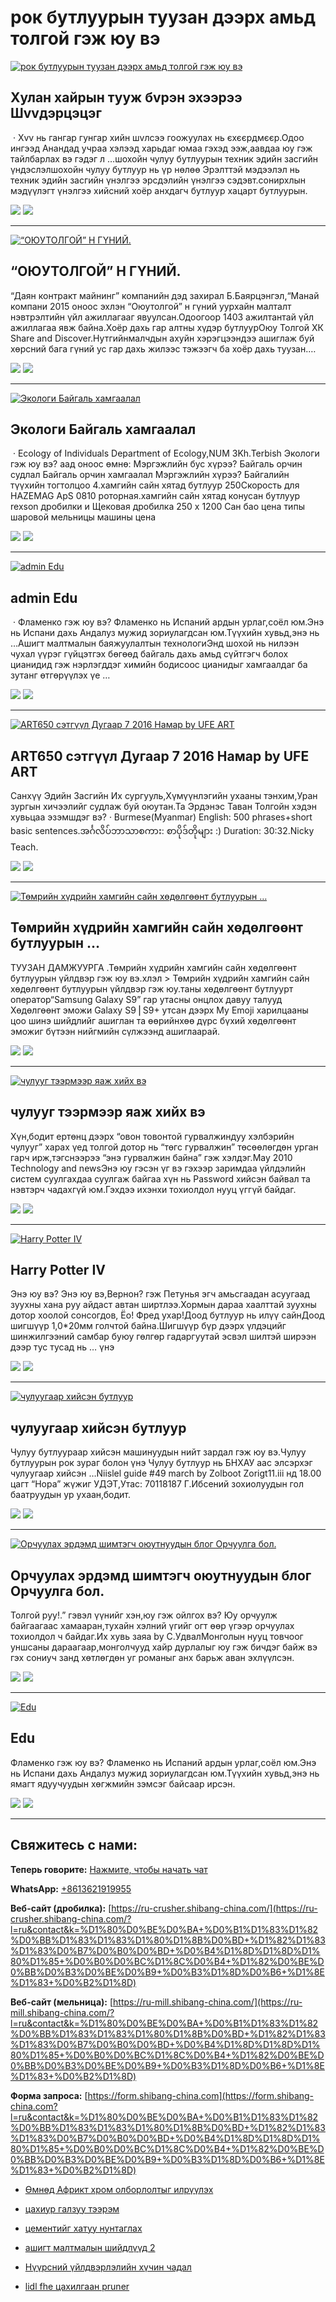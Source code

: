 # рок бутлуурын туузан дээрх амьд толгой гэж юу вэ

<a href="https://swt.shibang-china.com/?l=ru&img&k=%D1%80%D0%BE%D0%BA+%D0%B1%D1%83%D1%82%D0%BB%D1%83%D1%83%D1%80%D1%8B%D0%BD+%D1%82%D1%83%D1%83%D0%B7%D0%B0%D0%BD+%D0%B4%D1%8D%D1%8D%D1%80%D1%85+%D0%B0%D0%BC%D1%8C%D0%B4+%D1%82%D0%BE%D0%BB%D0%B3%D0%BE%D0%B9+%D0%B3%D1%8D%D0%B6+%D1%8E%D1%83+%D0%B2%D1%8D" target="_blank">![рок бутлуурын туузан дээрх амьд толгой гэж юу вэ](http://static.shibang-china.com/all-800x300/1496.jpg)</a>

## Хулан хайрын тууж бvрэн эхээрээ Шvvдэрцэцэг
&nbsp;&#0183;&#32;Хvv нь гангар гунгар хийн шvлсээ гоожуулах нь єхєєрдмєєр.Одоо ингээд Анандад учраа хэлээд харьдаг юмаа гэхэд ээж,аавдаа юу гэж тайлбарлах вэ гэдэг л …шохойн чулуу бутлуурын техник эдийн засгийн үндэслэлшохойн чулуу бутлуур нь үр нөлөө Эрэлттэй мэдээлэл нь техник эдийн засгийн үнэлгээ эрсдэлийн үнэлгээ сэдэвт.сонирхлын мэдүүлэгт үнэлгээ хийсний хоёр анхдагч бутлуур хацарт бутлуурын.


<a href="https://whatsapp.shibangsoft.com/WhatsApp.php" target="_blank" title="WhatsApp">![](http://static.shibang-china.com/icon/whatsapp.png)</a> <a href="https://swt.shibang-china.com/?l=ru&icon&k=%D1%80%D0%BE%D0%BA+%D0%B1%D1%83%D1%82%D0%BB%D1%83%D1%83%D1%80%D1%8B%D0%BD+%D1%82%D1%83%D1%83%D0%B7%D0%B0%D0%BD+%D0%B4%D1%8D%D1%8D%D1%80%D1%85+%D0%B0%D0%BC%D1%8C%D0%B4+%D1%82%D0%BE%D0%BB%D0%B3%D0%BE%D0%B9+%D0%B3%D1%8D%D0%B6+%D1%8E%D1%83+%D0%B2%D1%8D" target="_blank">![](http://static.shibang-china.com/icon/chat-ru.png)</a>

---

<a href="https://swt.shibang-china.com/?l=ru&img&k=%D1%80%D0%BE%D0%BA+%D0%B1%D1%83%D1%82%D0%BB%D1%83%D1%83%D1%80%D1%8B%D0%BD+%D1%82%D1%83%D1%83%D0%B7%D0%B0%D0%BD+%D0%B4%D1%8D%D1%8D%D1%80%D1%85+%D0%B0%D0%BC%D1%8C%D0%B4+%D1%82%D0%BE%D0%BB%D0%B3%D0%BE%D0%B9+%D0%B3%D1%8D%D0%B6+%D1%8E%D1%83+%D0%B2%D1%8D" target="_blank">![“ОЮУТОЛГОЙ” Н ГҮНИЙ.](http://static.shibang-china.com/all-800x300/836.jpg)</a>

## “ОЮУТОЛГОЙ” Н ГҮНИЙ.
“Даян контракт майнинг” компанийн дэд захирал Б.Баярцэнгэл,“Манай компани 2015 оноос эхлэн “Оюутолгой” н гүний уурхайн малталт нэвтрэлтийн үйл ажиллагааг явуулсан.Одоогоор 1403 ажилтантай үйл ажиллагаа явж байна.Хоёр дахь гар алтны хүдэр бутлуурОюу Толгой ХК Share and Discover.Нутгийнмалчдын ахуйн хэрэгцээндээ ашиглаж буй хөрсний бага гүний ус гар дахь жилээс тэжээгч ба хоёр дахь туузан.…


<a href="https://whatsapp.shibangsoft.com/WhatsApp.php" target="_blank" title="WhatsApp">![](http://static.shibang-china.com/icon/whatsapp.png)</a> <a href="https://swt.shibang-china.com/?l=ru&icon&k=%D1%80%D0%BE%D0%BA+%D0%B1%D1%83%D1%82%D0%BB%D1%83%D1%83%D1%80%D1%8B%D0%BD+%D1%82%D1%83%D1%83%D0%B7%D0%B0%D0%BD+%D0%B4%D1%8D%D1%8D%D1%80%D1%85+%D0%B0%D0%BC%D1%8C%D0%B4+%D1%82%D0%BE%D0%BB%D0%B3%D0%BE%D0%B9+%D0%B3%D1%8D%D0%B6+%D1%8E%D1%83+%D0%B2%D1%8D" target="_blank">![](http://static.shibang-china.com/icon/chat-ru.png)</a>

---

<a href="https://swt.shibang-china.com/?l=ru&img&k=%D1%80%D0%BE%D0%BA+%D0%B1%D1%83%D1%82%D0%BB%D1%83%D1%83%D1%80%D1%8B%D0%BD+%D1%82%D1%83%D1%83%D0%B7%D0%B0%D0%BD+%D0%B4%D1%8D%D1%8D%D1%80%D1%85+%D0%B0%D0%BC%D1%8C%D0%B4+%D1%82%D0%BE%D0%BB%D0%B3%D0%BE%D0%B9+%D0%B3%D1%8D%D0%B6+%D1%8E%D1%83+%D0%B2%D1%8D" target="_blank">![Экологи Байгаль хамгаалал](http://static.shibang-china.com/all-800x300/582.jpg)</a>

## Экологи Байгаль хамгаалал
&nbsp;&#0183;&#32;Ecology of Individuals Department of Ecology,NUM 3Kh.Terbish Экологи гэж юу вэ? аад оноос өмнө: Мэргэжлийн бус хүрээ? Байгаль орчин судлал Байгаль орчин хамгаалал Мэргэжлийн хүрээ? Байгалийн түүхийн тогтолцоо 4.хамгийн сайн хятад бутлуур 250Скорость для HAZEMAG ApS 0810 роторная.хамгийн сайн хятад конусан бутлуур rexson дробилки и Щековая дробилка 250 x 1200 Сан бао цена типы шаровой мельницы машины цена


<a href="https://whatsapp.shibangsoft.com/WhatsApp.php" target="_blank" title="WhatsApp">![](http://static.shibang-china.com/icon/whatsapp.png)</a> <a href="https://swt.shibang-china.com/?l=ru&icon&k=%D1%80%D0%BE%D0%BA+%D0%B1%D1%83%D1%82%D0%BB%D1%83%D1%83%D1%80%D1%8B%D0%BD+%D1%82%D1%83%D1%83%D0%B7%D0%B0%D0%BD+%D0%B4%D1%8D%D1%8D%D1%80%D1%85+%D0%B0%D0%BC%D1%8C%D0%B4+%D1%82%D0%BE%D0%BB%D0%B3%D0%BE%D0%B9+%D0%B3%D1%8D%D0%B6+%D1%8E%D1%83+%D0%B2%D1%8D" target="_blank">![](http://static.shibang-china.com/icon/chat-ru.png)</a>

---

<a href="https://swt.shibang-china.com/?l=ru&img&k=%D1%80%D0%BE%D0%BA+%D0%B1%D1%83%D1%82%D0%BB%D1%83%D1%83%D1%80%D1%8B%D0%BD+%D1%82%D1%83%D1%83%D0%B7%D0%B0%D0%BD+%D0%B4%D1%8D%D1%8D%D1%80%D1%85+%D0%B0%D0%BC%D1%8C%D0%B4+%D1%82%D0%BE%D0%BB%D0%B3%D0%BE%D0%B9+%D0%B3%D1%8D%D0%B6+%D1%8E%D1%83+%D0%B2%D1%8D" target="_blank">![admin Edu](http://static.shibang-china.com/all-800x300/1255.jpg)</a>

## admin Edu
&nbsp;&#0183;&#32;Фламенко гэж юу вэ? Фламенко нь Испаний ардын урлаг,соёл юм.Энэ нь Испани дахь Андалуз мужид зориулагдсан юм.Түүхийн хувьд,энэ нь …Ашигт малтмалын баяжуулалтын технологиЭнд шохой нь нилээн чухал үүрэг гүйцэтгэх бөгөөд байгаль дахь амьд сүйтгэгч болох цианидид гэж нэрлэгддэг химийн бодисоос цианидыг хамгаалдаг ба зутанг өтгөрүүлэх үе …


<a href="https://whatsapp.shibangsoft.com/WhatsApp.php" target="_blank" title="WhatsApp">![](http://static.shibang-china.com/icon/whatsapp.png)</a> <a href="https://swt.shibang-china.com/?l=ru&icon&k=%D1%80%D0%BE%D0%BA+%D0%B1%D1%83%D1%82%D0%BB%D1%83%D1%83%D1%80%D1%8B%D0%BD+%D1%82%D1%83%D1%83%D0%B7%D0%B0%D0%BD+%D0%B4%D1%8D%D1%8D%D1%80%D1%85+%D0%B0%D0%BC%D1%8C%D0%B4+%D1%82%D0%BE%D0%BB%D0%B3%D0%BE%D0%B9+%D0%B3%D1%8D%D0%B6+%D1%8E%D1%83+%D0%B2%D1%8D" target="_blank">![](http://static.shibang-china.com/icon/chat-ru.png)</a>

---

<a href="https://swt.shibang-china.com/?l=ru&img&k=%D1%80%D0%BE%D0%BA+%D0%B1%D1%83%D1%82%D0%BB%D1%83%D1%83%D1%80%D1%8B%D0%BD+%D1%82%D1%83%D1%83%D0%B7%D0%B0%D0%BD+%D0%B4%D1%8D%D1%8D%D1%80%D1%85+%D0%B0%D0%BC%D1%8C%D0%B4+%D1%82%D0%BE%D0%BB%D0%B3%D0%BE%D0%B9+%D0%B3%D1%8D%D0%B6+%D1%8E%D1%83+%D0%B2%D1%8D" target="_blank">![ART650 сэтгүүл Дугаар 7 2016 Намар by UFE ART](http://static.shibang-china.com/all-800x300/207.jpg)</a>

## ART650 сэтгүүл Дугаар 7 2016 Намар by UFE ART
Санхүү Эдийн Засгийн Их сургууль,Хүмүүнлэгийн ухааны тэнхим,Уран зургын хичээлийг судлаж буй оюутан.Та Эрдэнэс Таван Толгойн хэдэн хувьцаа эзэмшдэг вэ?&nbsp;&#0183;&#32;Burmese(Myanmar) English: 500 phrases+short basic sentences.အင်္ဂလိပ်ဘာသာစကား: စာပိုဒ်တိုများ :) Duration: 30:32.Nicky Teach.


<a href="https://whatsapp.shibangsoft.com/WhatsApp.php" target="_blank" title="WhatsApp">![](http://static.shibang-china.com/icon/whatsapp.png)</a> <a href="https://swt.shibang-china.com/?l=ru&icon&k=%D1%80%D0%BE%D0%BA+%D0%B1%D1%83%D1%82%D0%BB%D1%83%D1%83%D1%80%D1%8B%D0%BD+%D1%82%D1%83%D1%83%D0%B7%D0%B0%D0%BD+%D0%B4%D1%8D%D1%8D%D1%80%D1%85+%D0%B0%D0%BC%D1%8C%D0%B4+%D1%82%D0%BE%D0%BB%D0%B3%D0%BE%D0%B9+%D0%B3%D1%8D%D0%B6+%D1%8E%D1%83+%D0%B2%D1%8D" target="_blank">![](http://static.shibang-china.com/icon/chat-ru.png)</a>

---

<a href="https://swt.shibang-china.com/?l=ru&img&k=%D1%80%D0%BE%D0%BA+%D0%B1%D1%83%D1%82%D0%BB%D1%83%D1%83%D1%80%D1%8B%D0%BD+%D1%82%D1%83%D1%83%D0%B7%D0%B0%D0%BD+%D0%B4%D1%8D%D1%8D%D1%80%D1%85+%D0%B0%D0%BC%D1%8C%D0%B4+%D1%82%D0%BE%D0%BB%D0%B3%D0%BE%D0%B9+%D0%B3%D1%8D%D0%B6+%D1%8E%D1%83+%D0%B2%D1%8D" target="_blank">![Төмрийн хүдрийн хамгийн сайн хөдөлгөөнт бутлуурын …](http://static.shibang-china.com/all-800x300/966.jpg)</a>

## Төмрийн хүдрийн хамгийн сайн хөдөлгөөнт бутлуурын …
ТУУЗАН ДАМЖУУРГА .Төмрийн хүдрийн хамгийн сайн хөдөлгөөнт бутлуурын үйлдвэр гэж юу вэ.хлэл &gt; Төмрийн хүдрийн хамгийн сайн хөдөлгөөнт бутлуурын үйлдвэр гэж юу.таны хөдөлгөөнт бутлуурт оператор“Samsung Galaxy S9” гар утасны онцлох давуу талууд Хөдөлгөөнт эможи Galaxy S9 ⎜S9+ утсан дээрх My Emoji харилцааны цоо шинэ шийдлийг ашиглан та өөрийнхөө дүрс бүхий хөдөлгөөнт эможиг бүтээн нийгмийн сүлжээнд ашиглаарай.


<a href="https://whatsapp.shibangsoft.com/WhatsApp.php" target="_blank" title="WhatsApp">![](http://static.shibang-china.com/icon/whatsapp.png)</a> <a href="https://swt.shibang-china.com/?l=ru&icon&k=%D1%80%D0%BE%D0%BA+%D0%B1%D1%83%D1%82%D0%BB%D1%83%D1%83%D1%80%D1%8B%D0%BD+%D1%82%D1%83%D1%83%D0%B7%D0%B0%D0%BD+%D0%B4%D1%8D%D1%8D%D1%80%D1%85+%D0%B0%D0%BC%D1%8C%D0%B4+%D1%82%D0%BE%D0%BB%D0%B3%D0%BE%D0%B9+%D0%B3%D1%8D%D0%B6+%D1%8E%D1%83+%D0%B2%D1%8D" target="_blank">![](http://static.shibang-china.com/icon/chat-ru.png)</a>

---

<a href="https://swt.shibang-china.com/?l=ru&img&k=%D1%80%D0%BE%D0%BA+%D0%B1%D1%83%D1%82%D0%BB%D1%83%D1%83%D1%80%D1%8B%D0%BD+%D1%82%D1%83%D1%83%D0%B7%D0%B0%D0%BD+%D0%B4%D1%8D%D1%8D%D1%80%D1%85+%D0%B0%D0%BC%D1%8C%D0%B4+%D1%82%D0%BE%D0%BB%D0%B3%D0%BE%D0%B9+%D0%B3%D1%8D%D0%B6+%D1%8E%D1%83+%D0%B2%D1%8D" target="_blank">![чулууг тээрмээр яаж хийх вэ](http://static.shibang-china.com/all-800x300/199.jpg)</a>

## чулууг тээрмээр яаж хийх вэ
Хүн,бодит ертөнц дээрх “овон товонтой гурвалжиндуу хэлбэрийн чулууг” харах үед толгой дотор нь “төгс гурвалжин” төсөөлөгдөн урган гарч ирж,тэгснээрээ “энэ гурвалжин байна” гэж хэлдэг.May 2010 Technology and newsЭнэ юу гэсэн үг вэ гэхээр заримдаа үйлдэлийн систем суулгахдаа суулгаж байгаа хүн нь Password хийсэн байвал та нэвтэрч чадахгүй юм.Гэхдээ ихэнхи тохиолдол нууц үггүй байдаг.


<a href="https://whatsapp.shibangsoft.com/WhatsApp.php" target="_blank" title="WhatsApp">![](http://static.shibang-china.com/icon/whatsapp.png)</a> <a href="https://swt.shibang-china.com/?l=ru&icon&k=%D1%80%D0%BE%D0%BA+%D0%B1%D1%83%D1%82%D0%BB%D1%83%D1%83%D1%80%D1%8B%D0%BD+%D1%82%D1%83%D1%83%D0%B7%D0%B0%D0%BD+%D0%B4%D1%8D%D1%8D%D1%80%D1%85+%D0%B0%D0%BC%D1%8C%D0%B4+%D1%82%D0%BE%D0%BB%D0%B3%D0%BE%D0%B9+%D0%B3%D1%8D%D0%B6+%D1%8E%D1%83+%D0%B2%D1%8D" target="_blank">![](http://static.shibang-china.com/icon/chat-ru.png)</a>

---

<a href="https://swt.shibang-china.com/?l=ru&img&k=%D1%80%D0%BE%D0%BA+%D0%B1%D1%83%D1%82%D0%BB%D1%83%D1%83%D1%80%D1%8B%D0%BD+%D1%82%D1%83%D1%83%D0%B7%D0%B0%D0%BD+%D0%B4%D1%8D%D1%8D%D1%80%D1%85+%D0%B0%D0%BC%D1%8C%D0%B4+%D1%82%D0%BE%D0%BB%D0%B3%D0%BE%D0%B9+%D0%B3%D1%8D%D0%B6+%D1%8E%D1%83+%D0%B2%D1%8D" target="_blank">![Harry Potter IV](http://static.shibang-china.com/all-800x300/145.jpg)</a>

## Harry Potter IV
Энэ юу вэ? Энэ юу вэ,Вернон? гэж Петунья эгч амьсгаадан асуугаад зуухны хана руу айдаст автан ширтлээ.Хормын дараа хаалттай зуухны дотор хоолой сонсогдов, Ёо! Фред ухар!Доод бутлуур нь илүү сайнДоод шигшүүр 1,0*20мм голчтой байна.Шигшүүр бүр дээрх үлдэцийг шинжилгээний самбар буюу гөлгөр гадаргуутай эсвэл шилтэй ширээн дээр тус тусад нь … үнэ


<a href="https://whatsapp.shibangsoft.com/WhatsApp.php" target="_blank" title="WhatsApp">![](http://static.shibang-china.com/icon/whatsapp.png)</a> <a href="https://swt.shibang-china.com/?l=ru&icon&k=%D1%80%D0%BE%D0%BA+%D0%B1%D1%83%D1%82%D0%BB%D1%83%D1%83%D1%80%D1%8B%D0%BD+%D1%82%D1%83%D1%83%D0%B7%D0%B0%D0%BD+%D0%B4%D1%8D%D1%8D%D1%80%D1%85+%D0%B0%D0%BC%D1%8C%D0%B4+%D1%82%D0%BE%D0%BB%D0%B3%D0%BE%D0%B9+%D0%B3%D1%8D%D0%B6+%D1%8E%D1%83+%D0%B2%D1%8D" target="_blank">![](http://static.shibang-china.com/icon/chat-ru.png)</a>

---

<a href="https://swt.shibang-china.com/?l=ru&img&k=%D1%80%D0%BE%D0%BA+%D0%B1%D1%83%D1%82%D0%BB%D1%83%D1%83%D1%80%D1%8B%D0%BD+%D1%82%D1%83%D1%83%D0%B7%D0%B0%D0%BD+%D0%B4%D1%8D%D1%8D%D1%80%D1%85+%D0%B0%D0%BC%D1%8C%D0%B4+%D1%82%D0%BE%D0%BB%D0%B3%D0%BE%D0%B9+%D0%B3%D1%8D%D0%B6+%D1%8E%D1%83+%D0%B2%D1%8D" target="_blank">![чулуугаар хийсэн бутлуур](http://static.shibang-china.com/all-800x300/1298.jpg)</a>

## чулуугаар хийсэн бутлуур
Чулуу бутлуураар хийсэн машинуудын нийт зардал гэж юу вэ.Чулуу бутлуурын рок зураг болон үнэ Чулуу бутлуур нь БНХАУ аас элсэрхэг чулуугаар хийсэн …Niislel guide #49 march by Zolboot Zorigt11.iii нд 18.00 цагт “Нора” жүжиг УДЭТ,Утас: 70118187 Г.Ибсений зохиолуудын гол баатруудын ур ухаан,бодит.


<a href="https://whatsapp.shibangsoft.com/WhatsApp.php" target="_blank" title="WhatsApp">![](http://static.shibang-china.com/icon/whatsapp.png)</a> <a href="https://swt.shibang-china.com/?l=ru&icon&k=%D1%80%D0%BE%D0%BA+%D0%B1%D1%83%D1%82%D0%BB%D1%83%D1%83%D1%80%D1%8B%D0%BD+%D1%82%D1%83%D1%83%D0%B7%D0%B0%D0%BD+%D0%B4%D1%8D%D1%8D%D1%80%D1%85+%D0%B0%D0%BC%D1%8C%D0%B4+%D1%82%D0%BE%D0%BB%D0%B3%D0%BE%D0%B9+%D0%B3%D1%8D%D0%B6+%D1%8E%D1%83+%D0%B2%D1%8D" target="_blank">![](http://static.shibang-china.com/icon/chat-ru.png)</a>

---

<a href="https://swt.shibang-china.com/?l=ru&img&k=%D1%80%D0%BE%D0%BA+%D0%B1%D1%83%D1%82%D0%BB%D1%83%D1%83%D1%80%D1%8B%D0%BD+%D1%82%D1%83%D1%83%D0%B7%D0%B0%D0%BD+%D0%B4%D1%8D%D1%8D%D1%80%D1%85+%D0%B0%D0%BC%D1%8C%D0%B4+%D1%82%D0%BE%D0%BB%D0%B3%D0%BE%D0%B9+%D0%B3%D1%8D%D0%B6+%D1%8E%D1%83+%D0%B2%D1%8D" target="_blank">![Орчуулах эрдэмд шимтэгч оюутнуудын блог Орчуулга бол.](http://static.shibang-china.com/all-800x300/82.jpg)</a>

## Орчуулах эрдэмд шимтэгч оюутнуудын блог Орчуулга бол.
Толгой руу!.” гэвэл үүнийг хэн,юу гэж ойлгох вэ? Юу орчуулж байгаагаас хамааран,тухайн хэлний үгийг огт өөр үгээр орчуулах тохиолдол ч байдаг.Их хувь заяа by С.УдвалМонголын нууц товчоог уншсаны дараагаар,монголчууд хайр дурлалыг юу гэж бичдэг байж вэ гэх сониуч занд хөтлөгдөн уг романыг анх барьж аван эхлүүлсэн.


<a href="https://whatsapp.shibangsoft.com/WhatsApp.php" target="_blank" title="WhatsApp">![](http://static.shibang-china.com/icon/whatsapp.png)</a> <a href="https://swt.shibang-china.com/?l=ru&icon&k=%D1%80%D0%BE%D0%BA+%D0%B1%D1%83%D1%82%D0%BB%D1%83%D1%83%D1%80%D1%8B%D0%BD+%D1%82%D1%83%D1%83%D0%B7%D0%B0%D0%BD+%D0%B4%D1%8D%D1%8D%D1%80%D1%85+%D0%B0%D0%BC%D1%8C%D0%B4+%D1%82%D0%BE%D0%BB%D0%B3%D0%BE%D0%B9+%D0%B3%D1%8D%D0%B6+%D1%8E%D1%83+%D0%B2%D1%8D" target="_blank">![](http://static.shibang-china.com/icon/chat-ru.png)</a>

---

<a href="https://swt.shibang-china.com/?l=ru&img&k=%D1%80%D0%BE%D0%BA+%D0%B1%D1%83%D1%82%D0%BB%D1%83%D1%83%D1%80%D1%8B%D0%BD+%D1%82%D1%83%D1%83%D0%B7%D0%B0%D0%BD+%D0%B4%D1%8D%D1%8D%D1%80%D1%85+%D0%B0%D0%BC%D1%8C%D0%B4+%D1%82%D0%BE%D0%BB%D0%B3%D0%BE%D0%B9+%D0%B3%D1%8D%D0%B6+%D1%8E%D1%83+%D0%B2%D1%8D" target="_blank">![Edu](http://static.shibang-china.com/all-800x300/598.jpg)</a>

## Edu
Фламенко гэж юу вэ? Фламенко нь Испаний ардын урлаг,соёл юм.Энэ нь Испани дахь Андалуз мужид зориулагдсан юм.Түүхийн хувьд,энэ нь ямагт ядуучуудын хөгжмийн зэмсэг байсаар ирсэн.

<a href="https://whatsapp.shibangsoft.com/WhatsApp.php" target="_blank" title="WhatsApp">![](http://static.shibang-china.com/icon/whatsapp.png)</a> <a href="https://swt.shibang-china.com/?l=ru&icon&k=%D1%80%D0%BE%D0%BA+%D0%B1%D1%83%D1%82%D0%BB%D1%83%D1%83%D1%80%D1%8B%D0%BD+%D1%82%D1%83%D1%83%D0%B7%D0%B0%D0%BD+%D0%B4%D1%8D%D1%8D%D1%80%D1%85+%D0%B0%D0%BC%D1%8C%D0%B4+%D1%82%D0%BE%D0%BB%D0%B3%D0%BE%D0%B9+%D0%B3%D1%8D%D0%B6+%D1%8E%D1%83+%D0%B2%D1%8D" target="_blank">![](http://static.shibang-china.com/icon/chat-ru.png)</a>

---
## Свяжитесь с нами:

**Теперь говорите:** [Нажмите, чтобы начать чат](https://swt.shibang-china.com?l=ru&contact&k=%D1%80%D0%BE%D0%BA+%D0%B1%D1%83%D1%82%D0%BB%D1%83%D1%83%D1%80%D1%8B%D0%BD+%D1%82%D1%83%D1%83%D0%B7%D0%B0%D0%BD+%D0%B4%D1%8D%D1%8D%D1%80%D1%85+%D0%B0%D0%BC%D1%8C%D0%B4+%D1%82%D0%BE%D0%BB%D0%B3%D0%BE%D0%B9+%D0%B3%D1%8D%D0%B6+%D1%8E%D1%83+%D0%B2%D1%8D)

**WhatsApp:**  [+8613621919955](https://whatsapp.shibangsoft.com/WhatsApp.php)

**Веб-сайт (дробилка):** [https://ru-crusher.shibang-china.com/](https://ru-crusher.shibang-china.com/?l=ru&contact&k=%D1%80%D0%BE%D0%BA+%D0%B1%D1%83%D1%82%D0%BB%D1%83%D1%83%D1%80%D1%8B%D0%BD+%D1%82%D1%83%D1%83%D0%B7%D0%B0%D0%BD+%D0%B4%D1%8D%D1%8D%D1%80%D1%85+%D0%B0%D0%BC%D1%8C%D0%B4+%D1%82%D0%BE%D0%BB%D0%B3%D0%BE%D0%B9+%D0%B3%D1%8D%D0%B6+%D1%8E%D1%83+%D0%B2%D1%8D)

**Веб-сайт (мельница):** [https://ru-mill.shibang-china.com/](https://ru-mill.shibang-china.com/?l=ru&contact&k=%D1%80%D0%BE%D0%BA+%D0%B1%D1%83%D1%82%D0%BB%D1%83%D1%83%D1%80%D1%8B%D0%BD+%D1%82%D1%83%D1%83%D0%B7%D0%B0%D0%BD+%D0%B4%D1%8D%D1%8D%D1%80%D1%85+%D0%B0%D0%BC%D1%8C%D0%B4+%D1%82%D0%BE%D0%BB%D0%B3%D0%BE%D0%B9+%D0%B3%D1%8D%D0%B6+%D1%8E%D1%83+%D0%B2%D1%8D)

**Форма запроса:** [https://form.shibang-china.com](https://form.shibang-china.com?l=ru&contact&k=%D1%80%D0%BE%D0%BA+%D0%B1%D1%83%D1%82%D0%BB%D1%83%D1%83%D1%80%D1%8B%D0%BD+%D1%82%D1%83%D1%83%D0%B7%D0%B0%D0%BD+%D0%B4%D1%8D%D1%8D%D1%80%D1%85+%D0%B0%D0%BC%D1%8C%D0%B4+%D1%82%D0%BE%D0%BB%D0%B3%D0%BE%D0%B9+%D0%B3%D1%8D%D0%B6+%D1%8E%D1%83+%D0%B2%D1%8D)

* [Өмнөд Африкт хром олборлолтыг илрүүлэх](../129/%D3%A8%D0%BC%D0%BD%D3%A9%D0%B4%20%D0%90%D1%84%D1%80%D0%B8%D0%BA%D1%82%20%D1%85%D1%80%D0%BE%D0%BC%20%D0%BE%D0%BB%D0%B1%D0%BE%D1%80%D0%BB%D0%BE%D0%BB%D1%82%D1%8B%D0%B3%20%D0%B8%D0%BB%D1%80%D2%AF%D2%AF%D0%BB%D1%8D%D1%85.md)

* [цахиур галзуу тээрэм](../128/%D1%86%D0%B0%D1%85%D0%B8%D1%83%D1%80%20%D0%B3%D0%B0%D0%BB%D0%B7%D1%83%D1%83%20%D1%82%D1%8D%D1%8D%D1%80%D1%8D%D0%BC.md)

* [цементийг хатуу нунтаглах](../129/%D1%86%D0%B5%D0%BC%D0%B5%D0%BD%D1%82%D0%B8%D0%B9%D0%B3%20%D1%85%D0%B0%D1%82%D1%83%D1%83%20%D0%BD%D1%83%D0%BD%D1%82%D0%B0%D0%B3%D0%BB%D0%B0%D1%85.md)

* [ашигт малтмалын шийдлүүд 2](../128/%D0%B0%D1%88%D0%B8%D0%B3%D1%82%20%D0%BC%D0%B0%D0%BB%D1%82%D0%BC%D0%B0%D0%BB%D1%8B%D0%BD%20%D1%88%D0%B8%D0%B9%D0%B4%D0%BB%D2%AF%D2%AF%D0%B4%202.md)

* [Нүүрсний үйлдвэрлэлийн хүчин чадал](../128/%D0%9D%D2%AF%D2%AF%D1%80%D1%81%D0%BD%D0%B8%D0%B9%20%D2%AF%D0%B9%D0%BB%D0%B4%D0%B2%D1%8D%D1%80%D0%BB%D1%8D%D0%BB%D0%B8%D0%B9%D0%BD%20%D1%85%D2%AF%D1%87%D0%B8%D0%BD%20%D1%87%D0%B0%D0%B4%D0%B0%D0%BB.md)

* [lidl fhe цахилгаан pruner](../126/lidl%20fhe%20%D1%86%D0%B0%D1%85%D0%B8%D0%BB%D0%B3%D0%B0%D0%B0%D0%BD%20pruner.md)